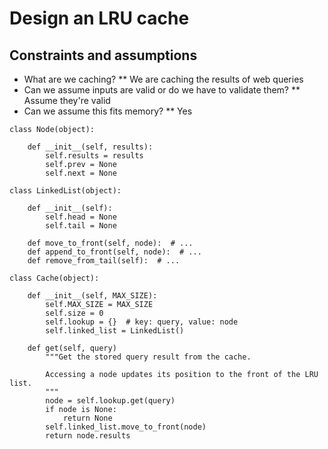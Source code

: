 # Design an LRU cache

## Constraints and assumptions

* What are we caching?
** We are caching the results of web queries
* Can we assume inputs are valid or do we have to validate them?
** Assume they're valid
* Can we assume this fits memory?
** Yes

```
class Node(object):

    def __init__(self, results):
        self.results = results
        self.prev = None
        self.next = None

class LinkedList(object):

    def __init__(self):
        self.head = None
        self.tail = None

    def move_to_front(self, node):  # ...
    def append_to_front(self, node):  # ...
    def remove_from_tail(self):  # ...

class Cache(object):

    def __init__(self, MAX_SIZE):
        self.MAX_SIZE = MAX_SIZE
        self.size = 0
        self.lookup = {}  # key: query, value: node
        self.linked_list = LinkedList()

    def get(self, query)
        """Get the stored query result from the cache.

        Accessing a node updates its position to the front of the LRU list.
        """
        node = self.lookup.get(query)
        if node is None:
            return None
        self.linked_list.move_to_front(node)
        return node.results
```
